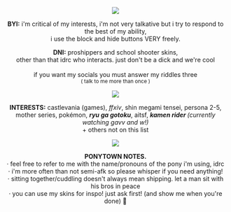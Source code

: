   <p align="center"> 
    <img src="https://64.media.tumblr.com/942c13a721302cff61906d3eaebf2c23/ffef7e8029b7971b-10/s250x400/5a665f4398974c7e1d7eb0204ba76e867ae31a81.gif" class="inline"/></a><br>
</p>
   <p align="center"><b>BYI:</b> i'm critical of my interests, i'm not very talkative but i try to respond to the best of my ability, <br>i use the block and hide buttons VERY freely.
</p>
   <p align="center"><b>DNI:</b> proshippers and school shooter skins, <br>other than that idrc who interacts. just don't be a dick and we're cool<br><br> if you want my socials you must answer my riddles three<br><sup>( talk to me more than once )</sup></sup>
<p align="center">
  <img src="https://64.media.tumblr.com/942c13a721302cff61906d3eaebf2c23/ffef7e8029b7971b-10/s250x400/5a665f4398974c7e1d7eb0204ba76e867ae31a81.gif" class="inline"/></a><br>
</p>
     <p align="center"><b>INTERESTS:</b> castlevania (games), <i>ffxiv</i>, shin megami tensei, persona 2-5, <br>mother series, pokémon, <i><b>ryu ga gotoku</b></i>, aitsf, <i><b>kamen rider </b>(currently watching gavv and w!)</i><br>+ others not on this list
</p>
<p align="center">
  <img src="https://64.media.tumblr.com/942c13a721302cff61906d3eaebf2c23/ffef7e8029b7971b-10/s250x400/5a665f4398974c7e1d7eb0204ba76e867ae31a81.gif" class="inline"/></a><br>
</p>
     <p align="center"><b>PONYTOWN NOTES.</b> <br>· feel free to refer to me with the name/pronouns of the pony i'm using, idrc <br>· i'm more often than not semi-afk so please whisper if you need anything! <br>· sitting together/cuddling doesn't always mean shipping. let a man sit with his bros in peace <br>· you can use my skins for inspo! just ask first! (and show me when you're done) 💖
</p>
